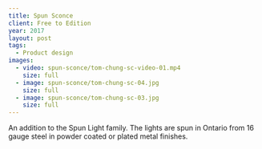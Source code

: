 ```yaml
---
title: Spun Sconce
client: Free to Edition
year: 2017
layout: post
tags:
  - Product design
images:
  - video: spun-sconce/tom-chung-sc-video-01.mp4
    size: full
  - image: spun-sconce/tom-chung-sc-04.jpg
    size: full
  - image: spun-sconce/tom-chung-sc-03.jpg
    size: full
---
```


An addition to the Spun Light family. The lights are spun in Ontario from 16 gauge steel in powder coated or plated metal finishes.
